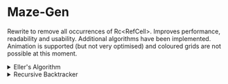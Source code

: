 # Maze-Gen

Rewrite to remove all occurrences of Rc<RefCell<Cell>>. Improves performance, readability and usability. Additional algorithms have been implemented. Animation is supported (but not very optimised) and coloured grids are not possible at this moment.
  
 <details><summary>Eller's Algorithm</summary>
  <p align="center">
    <img src="https://github.com/JPDye/Maze-Gen/blob/rewrite/images/ellers.gif" />
  </p>
  </details>
  
 <details><summary>Recursive Backtracker</summary>
  <p align="center">
    <img src="https://github.com/JPDye/Maze-Gen/blob/rewrite/images/backtracker.gif" />
  </p>
  </details>
